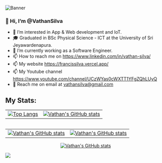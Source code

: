 ![Banner](https://github.com/VathanSilva/VathanSilva/assets/79276987/403de3bb-8a6c-4bf4-a72e-483c2f57b6cf)

### 👋 Hi, I’m @VathanSilva


- 👀 I’m interested in App & Web development and IoT.
- 🎓 Graduated in BSc Physical Science - ICT at the University of Sri Jeyawardenapura.
- 💞️ I’m currently working as a Software Engineer.
- 📫 How to reach me on https://www.linkedin.com/in/vathan-silva/
- 📫 My website https://francissilva.vercel.app/
- 📫 My Youtube channel https://www.youtube.com/channel/UCzWYas0cWXTT1YFgZQhLUyQ
- 📧 Reach me on email at vathansilva@gmail.com


## My Stats:

<table>
  <tr>
    <td><a href="https://github.com/vathansilva/README.md">
      <img src="https://github-readme-stats.vercel.app/api/top-langs/?username=vathansilva&layout=donut&theme=ambient_gradient" alt="Top Langs" />
    </a></td>
   <td><a href="https://github.com/vathansilva/README.md">
      <img src="https://github-readme-stats.vercel.app/api?username=vathansilva&show_icons=true&theme=ambient_gradient&rank_icon=github" alt="Vathan's GitHub stats" />
    </a></td>
  </tr>
</table>
<div style="display: flex; justify-content: center;">
<table>
  <tr>
    <td> 
    <a href="https://github.com/vathansilva/README.md">
      <img src="https://streak-stats.demolab.com/?user=vathansilva&theme=ambient_gradient" alt="Vathan's GitHub stats" />
    </a>
    </td>
   <td><a href="https://github.com/vathansilva/README.md">
      <img src="https://github-contributor-stats.vercel.app/api?username=vathansilva&limit=5&theme=ambient_gradient" alt="Vathan's GitHub stats" />
    </a></td>
  </tr>
</table> </div>

  <div style="display: flex; justify-content: center;">
    <a href="https://github.com/vathansilva/README.md">
      <img src="https://streak-stats.demolab.com/?user=vathansilva&theme=ambient_gradient" alt="Vathan's GitHub stats" />
    </a>
  </div>

[![](https://visitcount.itsvg.in/api?id=vathansilva&label=Profile%20Views&color=12&icon=0&pretty=true)](https://visitcount.itsvg.in)
<!---
VathanSilva/VathanSilva is a ✨ special ✨ repository because its `README.md` (this file) appears on your GitHub profile.
You can click the Preview link to take a look at your changes.
--->
